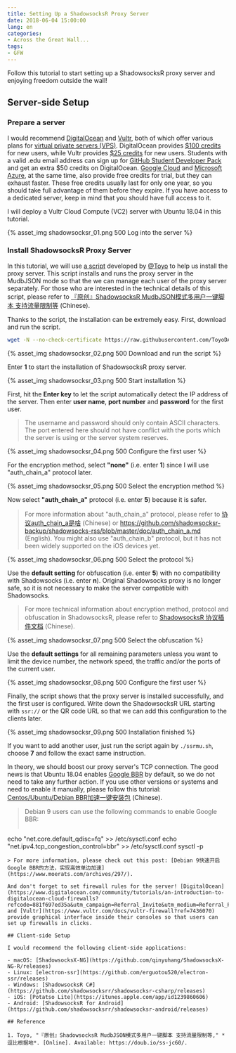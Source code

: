 ```yaml
---
title: Setting Up a ShadowsocksR Proxy Server
date: 2018-06-04 15:00:00
lang: en
categories:
- Across the Great Wall...
tags:
- GFW
---
```


Follow this tutorial to start setting up a ShadowsocksR proxy server and enjoying freedom outside the wall!

<!-- more -->

## Server-side Setup

### Prepare a server

I would recommend [DigitalOcean](https://m.do.co/c/881f697ed35a) and [Vultr](https://www.vultr.com/?ref=7436070), both of which offer various plans for [virtual private servers (VPS)](https://en.wikipedia.org/wiki/Virtual_private_server). DigitalOcean provides [\$100 credits](https://try.digitalocean.com/performance/?refcode=881f697ed35a&utm_campaign=Referral_Invite&utm_medium=Referral_Program&utm_source=CopyPaste) for new users, while Vultr provides [\$25 credits](https://www.vultr.com/promo25b?ref=7436070) for new users. Students with a valid .edu email address can sign up for [GitHub Student Developer Pack](https://education.github.com/pack) and get an extra \$50 credits on DigitalOcean. [Google Cloud](https://cloud.google.com/free/) and [Microsoft Azure](https://azure.microsoft.com/en-us/free/), at the same time, also provide free credits for trial, but they can exhaust faster. These free credits usually last for only one year, so you should take full advantage of them before they expire. If you have access to a dedicated server, keep in mind that you should have full access to it.

I will deploy a Vultr Cloud Compute (VC2) server with Ubuntu 18.04 in this tutorial.

{% asset_img shadowsocksr_01.png 500 Log into the server %}

### Install ShadowsocksR Proxy Server

In this tutorial, we will use [a script](https://github.com/ToyoDAdoubi/doubi/blob/master/ssrmu.sh) developed by [@Toyo](https://github.com/ToyoDAdoubi) to help us install the proxy server. This script installs and runs the proxy server in the MudbJSON mode so that the we can manage each user of the proxy server separately. For those who are interested in the technical details of this script, please refer to [『原创』ShadowsocksR MudbJSON模式多用户一键脚本 支持流量限制等](https://doub.io/ss-jc60/#脚本版本) (Chinese).

Thanks to the script, the installation can be extremely easy. First, download and run the script.

```bash
wget -N --no-check-certificate https://raw.githubusercontent.com/ToyoDAdoubi/doubi/master/ssrmu.sh && chmod +x ssrmu.sh && ./ssrmu.sh
```

{% asset_img shadowsocksr_02.png 500 Download and run the script %}

Enter **1** to start the installation of ShadowsocksR proxy server.

{% asset_img shadowsocksr_03.png 500 Start installation %}

First, hit the **Enter key** to let the script automatically detect the IP address of the server. Then enter **user name**, **port number** and **password** for the first user.

> The username and password should only contain ASCII characters. The port entered here should not have conflict with the ports which the server is using or the server system reserves.

{% asset_img shadowsocksr_04.png 500 Configure the first user %}

For the encryption method, select **"none"** (i.e. enter **1**) since I will use "auth_chain_a" protocol later.

{% asset_img shadowsocksr_05.png 500 Select the encryption method %}

Now select **"auth_chain_a"** protocol (i.e. enter **5**) because it is safer.

> For more information about "auth_chain_a" protocol, please refer to [协议auth_chain_a是啥](https://breakwa11.blogspot.com/2017/05/auth-chain-a.html) (Chinese) or https://github.com/shadowsocksr-backup/shadowsocks-rss/blob/master/doc/auth_chain_a.md (English). You might also use "auth_chain_b" protocol, but it has not been widely supported on the iOS devices yet.

{% asset_img shadowsocksr_06.png 500 Select the protocol %}

Use the **default setting** for obfuscation (i.e. enter **5**) with no compatibility with Shadowsocks (i.e. enter **n**). Original Shadowsocks proxy is no longer safe, so it is not necessary to make the server compatible with Shadowsocks.

> For more technical information about encryption method, protocol and obfuscation in ShadowsocksR, please refer to [ShadowsocksR 协议插件文档](https://github.com/iMeiji/shadowsocks_install/wiki/ShadowsocksR-协议插件文档) (Chinese).

{% asset_img shadowsocksr_07.png 500 Select the obfuscation %}

Use the **default settings** for all remaining parameters unless you want to limit the device number, the network speed, the traffic and/or the ports of the current user.

{% asset_img shadowsocksr_08.png 500 Configure the first user %}

Finally, the script shows that the proxy server is installed successfully, and the first user is configured. Write down the ShadowsocksR URL starting with `ssr://` or the QR code URL so that we can add this configuration to the clients later.

{% asset_img shadowsocksr_09.png 500 Installation finished %}

If you want to add another user, just run the script again by `./ssrmu.sh`, choose **7** and follow the exact same instruction.

In theory, we should boost our proxy server's TCP connection. The good news is that Ubuntu 18.04 enables [Google BBR](https://ai.google/research/pubs/pub45646) by default, so we do not need to take any further action. If you use other versions or systems and need to enable it manually, please follow this tutorial: [Centos/Ubuntu/Debian BBR加速一键安装包](https://www.91yun.co/archives/5174) (Chinese).

> Debian 9 users can use the following commands to enable Google BBR:
> ```bash
echo "net.core.default_qdisc=fq" >> /etc/sysctl.conf
echo "net.ipv4.tcp_congestion_control=bbr" >> /etc/sysctl.conf
sysctl -p
```
> For more information, please check out this post: [Debian 9快速开启Google BBR的方法，实现高效单边加速](https://www.moerats.com/archives/297/).

And don't forget to set firewall rules for the server! [DigitalOcean](https://www.digitalocean.com/community/tutorials/an-introduction-to-digitalocean-cloud-firewalls?refcode=881f697ed35a&utm_campaign=Referral_Invite&utm_medium=Referral_Program&utm_source=CopyPaste) and [Vultr](https://www.vultr.com/docs/vultr-firewall?ref=7436070) provide graphical interface inside their consoles so that users can set up firewalls in clicks.

## Client-side Setup

I would recommend the following client-side applications:

- macOS: [ShadowsocksX-NG](https://github.com/qinyuhang/ShadowsocksX-NG-R/releases)
- Linux: [electron-ssr](https://github.com/erguotou520/electron-ssr/releases)
- Windows: [ShadowsocksR C#](https://github.com/shadowsocksrr/shadowsocksr-csharp/releases)
- iOS: [Potatso Lite](https://itunes.apple.com/app/id1239860606)
- Android: [ShadowsocksR for Android](https://github.com/shadowsocksrr/shadowsocksr-android/releases)

## Reference

1. Toyo, "『原创』ShadowsocksR MudbJSON模式多用户一键脚本 支持流量限制等," *逗比根据地*. [Online]. Available: https://doub.io/ss-jc60/.

